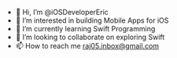 - 👋 Hi, I’m @iOSDeveloperEric
- 👀 I’m interested in building Mobile Apps for iOS 
- 🌱 I’m currently learning Swift Programming
- 💞️ I’m looking to collaborate on exploring Swift 
- 📫 How to reach me raj05.inbox@gmail.com



<!---
iOSDeveloperEric/iOSDeveloperEric is a ✨ special ✨ repository because its `README.md` (this file) appears on your GitHub profile.
You can click the Preview link to take a look at your changes.
--->
